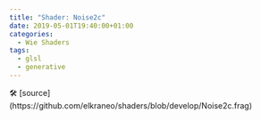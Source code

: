 ```yaml
---
title: "Shader: Noise2c"
date: 2019-05-01T19:40:00+01:00
categories:
  - Wie Shaders
tags:
  - glsl
  - generative
---
```


<section>
	<canvas class="glslCanvas" data-fragment-url="https://raw.githubusercontent.com/elkraneo/shaders/develop/Noise2c.frag">
	</canvas>
</section>
🛠 [source](https://github.com/elkraneo/shaders/blob/develop/Noise2c.frag)